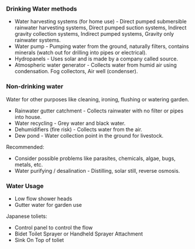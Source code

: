 
### Drinking Water methods
- Water harvesting systems (for home use) - Direct pumped submersible rainwater harvesting systems, Direct pumped suction systems, Indirect gravity collection systems, Indirect pumped systems, Gravity only rainwater systems.
- Water pump - Pumping water from the ground, naturally filters, contains minerals (watch out for drilling into pipes or electrical).
- Hydropanels - Uses solar and is made by a company called source.
- Atmospheric water generator - Collects water from humid air using condensation. Fog collectors, Air well (condenser).

### Non-drinking water
Water for other purposes like cleaning, ironing, flushing or watering garden.
- Rainwater gutter catchment - Collects rainwater with no filter or pipes into house.
- Water recycling - Grey water and black water.
- Dehumidifiers (fire risk) - Collects water from the air.
- Dew pond - Water collection point in the ground for livestock.

Recommended:
- Consider possible problems like parasites, chemicals, algae, bugs, metals, etc.
- Water purifying / desalination - Distilling, solar still, reverse osmosis.

### Water Usage
- Low flow shower heads
- Gutter water for garden use

Japanese toliets:
- Control panel to control the flow
- Bidet Toilet Sprayer or Handheld Sprayer Attachment
- Sink On Top of toliet

